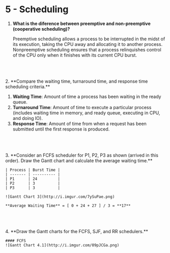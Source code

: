 # 5 - Scheduling

1. **What is the diference between preemptive and non-preemptive (cooperative scheduling)?**

    Preemptive scheduling allows a process to be interrupted in the midst of its execution, taking the CPU away and      allocating it to another process. Nonpreemptive scheduling ensures that a process relinquishes control of the CPU     only when it finishes with its current CPU burst.
<br>
<br>
<br>
2. **Compare the waiting time, turnaround time, and response time scheduling criteria.**

  1. **Waiting Time**: Amount of time a process has been waiting in the ready queue.
  2. **Turnaround Time**: Amount of time to execute a particular process (includes waiting time in memory, and ready queue, executing in CPU, and doing IO).
  3. **Response Time**: Amount of time from when a request has been submitted until the first response is produced.
<br>
<br>
<br>
3. **Consider an FCFS scheduler for P1, P2, P3 as shown (arrived in this order). Draw the Gantt chart and calculate the average waiting time.**

    | Process | Burst Time |
    | ------- | ---------- |
    | P1      | 24         |
    | P2      | 3          |
    | P3      | 3          |
    
    ![Gantt Chart 3](http://i.imgur.com/7ySuPae.png)
    
    **Average Waiting Time** = [ 0 + 24 + 27 ] / 3 = **17**
<br>
<br>
<br>
4. **Draw the Gantt charts for the FCFS, SJF, and RR schedulers.**

    #### FCFS
    ![Gantt Chart 4.1](http://i.imgur.com/09pJCGa.png)
